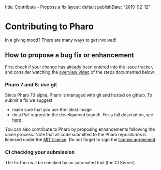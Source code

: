 title: Contribute - Propose a fixlayout: defaultpublishDate: "2019-02-12"<div class="teaser"># Contributing to Pharo<p><i class="fa fa-heart"></i> In a giving mood? There are many ways to get involved!</p></div>## How to propose a bug fix or enhancementFirst check if your change has already been entered into the [issue tracker](https://github.com/pharo-project/pharo/issues), and consider watching the [overview video](https://vimeo.com/162493974) of the steps documented below. ### Pharo 7 and 8: use gitSince Pharo 70 alpha, Pharo is managed with git and hosted on github. To submit a fix we suggest - make sure that you use the latest image- do a Pull request in the development branch. For a full description, see [here](https://github.com/pharo-project/pharo/wiki/Contribute-a-fix-to-Pharo).You can also contribute to Pharo by proposing enhancements following the same process. Note that all code submitted to the Pharo repositories is licensed under the [MIT license](http://opensource.org/licenses/MIT). Do not forget to sign the [license agreement](http://files.pharo.org/media/PharoSoftwareDistributionAgreement.pdf).### CI checking your submissionThe fix then will be checked by an automated tool \(the CI Server\). 